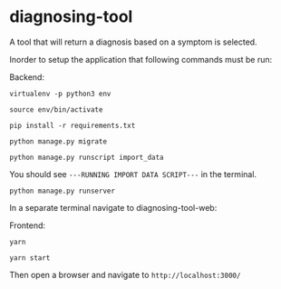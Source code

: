 # diagnosing-tool
A tool that will return a diagnosis based on a symptom is selected.

Inorder to setup the application that following commands must be run:

Backend:

`virtualenv -p python3 env`

`source env/bin/activate`

`pip install -r requirements.txt`

`python manage.py migrate`

`python manage.py runscript import_data`

You should see `---RUNNING IMPORT DATA SCRIPT---` in the terminal.

`python manage.py runserver`



In a separate terminal navigate to diagnosing-tool-web:

Frontend:

`yarn`

`yarn start`

Then open a browser and navigate to `http://localhost:3000/`

